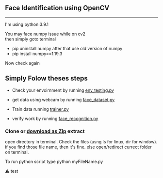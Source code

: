 ## Face Identification using OpenCV
---


I'm using python:3.9.1

You may face numpy issue while on cv2</br>
then simply goto terminal
 - pip uninstall numpy
after that use old version of numpy
 - pip install numpy==1.19.3

Now check again 


## Simply Folow theses steps
- Check your envoirnment by running [env_testing.py](https://github.com/yeasin50/face_detection_using_OpenCV/blob/master/env_testing.py)
  
-  get data using webcam by running [face_dataset.py](https://github.com/yeasin50/face_detection_using_OpenCV/blob/master/face_dataset.py)

-  Train data running [trainer.py](https://github.com/yeasin50/face_detection_using_OpenCV/blob/master/trainer.py)

-  verify work by running [face_recognition.py](https://github.com/yeasin50/face_detection_using_OpenCV/blob/master/face_recognition.py)

### Clone or [download as Zip](https://github.com/yeasin50/face_detection_using_OpenCV/archive/master.zip) extract

open directory in terminal. Check the files (usng ls for linux, dir for window). if you find those file name, then it's fine. else open/redirect currect folder on terminal.

To run python script type python myFileName.py 

⚠ test
